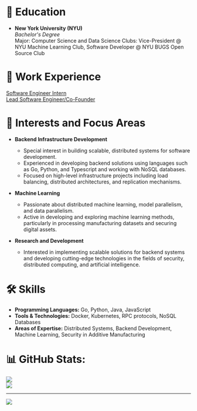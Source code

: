 # 🏫 Education

- **New York University (NYU)**  
  *Bachelor's Degree*  
  Major: Computer Science and Data Science
  Clubs: Vice-President @ NYU Machine Learning Club, Software Developer @ NYU BUGS Open Source Club  
# 💼 Work Experience
[Software Engineer Intern](https://www.checkins.ai/)\
[Lead Software Engineer/Co-Founder ](https://www.tryintervia.com/)

# 🔬 Interests and Focus Areas

- **Backend Infrastructure Development**
  - Special interest in building scalable, distributed systems for software development.
  - Experienced in developing backend solutions using languages such as Go, Python, and Typescript and working with NoSQL databases.
  - Focused on high-level infrastructure projects including load balancing, distributed architectures, and replication mechanisms.

- **Machine Learning**
  - Passionate about distributed machine learning, model parallelism, and data parallelism.
  - Active in developing and exploring machine learning methods, particularly in processing manufacturing datasets and securing digital assets.

- **Research and Development**
  - Interested in implementing scalable solutions for backend systems and developing cutting-edge technologies in the fields of security, distributed computing, and artificial intelligence.


# 🛠 Skills

- **Programming Languages:** Go, Python, Java, JavaScript
- **Tools & Technologies:** Docker, Kubernetes, RPC protocols, NoSQL Databases
- **Areas of Expertise:** Distributed Systems, Backend Development, Machine Learning, Security in Additive Manufacturing


# 📊 GitHub Stats:
![](https://github-readme-streak-stats.herokuapp.com/?user=yaojiejia&theme=tokyonight&hide_border=false)<br/>
![](https://github-readme-stats.vercel.app/api/top-langs/?username=yaojiejia&theme=tokyonight&hide_border=false&include_all_commits=false&count_private=false&layout=compact)

---
[![](https://visitcount.itsvg.in/api?id=yaojiejia&icon=0&color=0)](https://visitcount.itsvg.in)

<!-- Proudly created with GPRM ( https://gprm.itsvg.in ) -->
